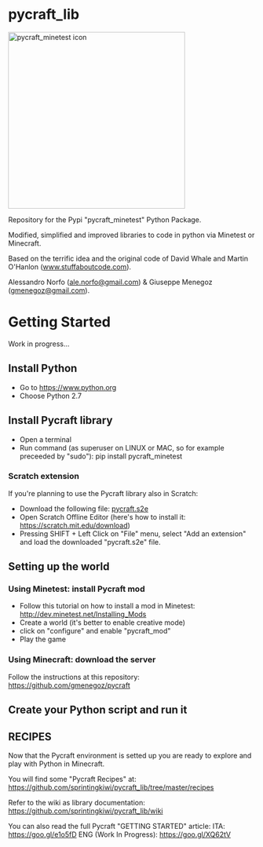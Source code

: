# pycraft_lib
<img src="https://alessandronorfo.files.wordpress.com/2017/09/pycraft_minetest.png" alt="pycraft_minetest icon" height="360">

Repository for the Pypi "pycraft_minetest" Python Package.

Modified, simplified and improved libraries to code in python via Minetest or Minecraft.

Based on the terrific idea and the original code of David Whale and Martin O'Hanlon (www.stuffaboutcode.com).

Alessandro Norfo (ale.norfo@gmail.com) & Giuseppe Menegoz (gmenegoz@gmail.com).

# Getting Started
Work in progress...

## Install Python
* Go to https://www.python.org
* Choose Python 2.7

## Install Pycraft library
* Open a terminal
* Run command (as superuser on LINUX or MAC, so for example preceeded by "sudo"): pip install pycraft_minetest

### Scratch extension
If you're planning to use the Pycraft library also in Scratch:
* Download the following file: [pycraft.s2e](https://raw.githubusercontent.com/sprintingkiwi/pycraft_mod/master/pycraft.s2e)
* Open Scratch Offline Editor (here's how to install it: https://scratch.mit.edu/download)
* Pressing SHIFT + Left Click on "File" menu, select "Add an extension" and load the downloaded "pycraft.s2e" file.

## Setting up the world

### Using Minetest: install Pycraft mod
* Follow this tutorial on how to install a mod in Minetest: http://dev.minetest.net/Installing_Mods
* Create a world (it's better to enable creative mode)
* click on "configure" and enable "pycraft_mod"
* Play the game

### Using Minecraft: download the server
Follow the instructions at this repository: https://github.com/gmenegoz/pycraft

## Create your Python script and run it


## RECIPES
Now that the Pycraft environment is setted up you are ready to explore and play with Python in Minecraft. 

You will find some "Pycraft Recipes" at: https://github.com/sprintingkiwi/pycraft_lib/tree/master/recipes

Refer to the wiki as library documentation: https://github.com/sprintingkiwi/pycraft_lib/wiki

You can also read the full Pycraft "GETTING STARTED" article: 
ITA: https://goo.gl/e1o5fD
ENG (Work In Progress): https://goo.gl/XQ62tV
